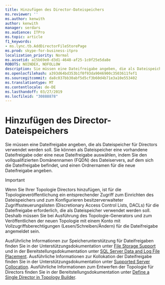 ```yaml
---
title: Hinzufügen des Director-Dateispeichers
ms.reviewer: ''
ms.author: kenwith
author: kenwith
manager: serdars
ms.audience: ITPro
ms.topic: article
f1_keywords:
- ms.lync.tb.AddDirectorFileStorePage
ms.prod: skype-for-business-itpro
localization_priority: Normal
ms.assetid: a15b69e0-d3d1-4648-af25-1c0f25e5da8e
ROBOTS: NOINDEX, NOFOLLOW
description: Sie müssen eine Dateifreigabe angeben, die als Dateispeicher für Directors verwendet werden soll. Sie können als Dateispeicher eine vorhandene Dateifreigabe oder eine neue Dateifreigabe auswählen, indem Sie den vollqualifizierten Domänennamen (FQDN) des Dateiservers, auf dem sich die Dateifreigabe befindet, und einen Ordnernamen für die neue Dateifreigabe angeben.
ms.openlocfilehash: a393d64bd353b1f0f93da9046900c3503611fef1
ms.sourcegitcommit: da8c037bb30abf5d5cf3b60d4b71e3a10e553402
ms.translationtype: MT
ms.contentlocale: de-DE
ms.lasthandoff: 03/27/2019
ms.locfileid: "30888878"
---
```

# <a name="add-director-file-store"></a>Hinzufügen des Director-Dateispeichers

Sie müssen eine Dateifreigabe angeben, die als Dateispeicher für Directors verwendet werden soll. Sie können als Dateispeicher eine vorhandene Dateifreigabe oder eine neue Dateifreigabe auswählen, indem Sie den vollqualifizierten Domänennamen (FQDN) des Dateiservers, auf dem sich die Dateifreigabe befindet, und einen Ordnernamen für die neue Dateifreigabe angeben.

> [!IMPORTANT]
> Wenn Sie Ihrer Topologie Directors hinzufügen, ist für die Topologieveröffentlichung ein entsprechender Zugriff zum Einrichten des Dateispeichers und zum Konfigurieren besitzerverwalteter Zugriffssteuerungslisten (Discretionary Access Control Lists, DACLs) für die Dateifreigabe erforderlich, die als Dateispeicher verwendet werden soll. Deshalb müssen Sie bei Ausführung des Topologie-Generators und zum Veröffentlichen der neuen Topologie mit einem Konto mit Vollzugriffsberechtigungen (Lesen/Schreiben/Ändern) für die Dateifreigabe angemeldet sein.

Ausführliche Informationen zur Speicherunterstützung für Dateifreigaben finden Sie in der Unterstützungsdokumentation unter [File Storage Support](https://technet.microsoft.com/library/ed66430d-3c19-4267-938c-956a51005073.aspx) und in der Bereitstellungsdokumentation unter [SQL Server Data and Log File Placement](https://technet.microsoft.com/library/67aa525b-8aa3-474f-827e-8e1d4697f30f.aspx). Ausführliche Informationen zur Kollokation der Dateifreigabe finden Sie in der Unterstützungsdokumentation unter [Supported Server Collocation](https://technet.microsoft.com/library/3be990a1-5485-4b83-b73f-947ac97821f9.aspx). Ausführliche Informationen zum Entwerfen der Topologie für Directors finden Sie in der Bereitstellungsdokumentation unter [Define a Single Director in Topology Builder](https://technet.microsoft.com/library/8e9a659d-23b0-401d-b296-59c7df414d49.aspx).


